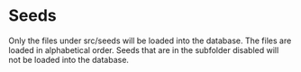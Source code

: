 # Seeds

Only the files under src/seeds will be loaded into the database. The files are loaded in alphabetical order.
Seeds that are in the subfolder disabled will not be loaded into the database.

